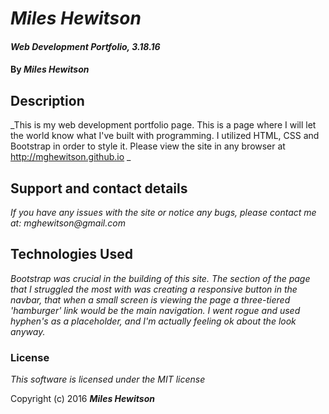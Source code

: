# _Miles Hewitson_

#### _Web Development Portfolio, 3.18.16_

#### By _**Miles Hewitson**_

## Description

_This is my web development portfolio page. This is a page where I will let the world know what I've built with programming. I utilized HTML, CSS and Bootstrap in order to style it. Please view the site in any browser at <http://mghewitson.github.io> _

## Support and contact details

_If you have any issues with the site or notice any bugs, please contact me at:_
_mghewitson@gmail.com_

## Technologies Used

_Bootstrap was crucial in the building of this site. The section of the page that I struggled the most with was creating a responsive button in the navbar, that when a small screen is viewing the page a three-tiered 'hamburger' link would be the main navigation. I went rogue and used hyphen's as a placeholder, and I'm actually feeling ok about the look anyway._

### License

*This software is licensed under the MIT license*

Copyright (c) 2016 **_Miles Hewitson_**
